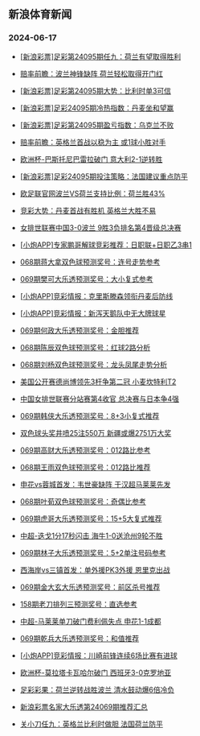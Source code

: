## 新浪体育新闻 
### 2024-06-17

+ [[新浪彩票]足彩第24095期任九：荷兰有望取得胜利](https://sports.sina.com.cn/l/2024-06-16/doc-inaywwvk6869256.shtml)

+ [赔率前瞻：波兰神锋缺阵 荷兰轻松取得开门红](https://sports.sina.com.cn/l/2024-06-16/doc-inaywspn6942164.shtml)

+ [[新浪彩票]足彩第24095期大势：比利时单3可信](https://sports.sina.com.cn/l/2024-06-16/doc-inaywwvk6868885.shtml)

+ [[新浪彩票]足彩24095期冷热指数：丹麦坐和望赢](https://sports.sina.com.cn/l/2024-06-16/doc-inaywspq1345876.shtml)

+ [[新浪彩票]足彩第24095期盈亏指数：乌克兰不败](https://sports.sina.com.cn/l/2024-06-16/doc-inaywwvk6870060.shtml)

+ [赔率前瞻：英格兰首战以稳为主 或1球小胜对手](https://sports.sina.com.cn/l/2024-06-16/doc-inaywspn6941107.shtml)

+ [欧洲杯-巴斯托尼巴雷拉破门 意大利2-1逆转胜](https://sports.sina.com.cn/g/seriea/2024-06-16/doc-inaywspn6961992.shtml)

+ [[新浪彩票]足彩24095期投注策略：法国建议重点防平](https://sports.sina.com.cn/l/2024-06-16/doc-inaywwvn1250179.shtml)

+ [欧足联官网波兰VS荷兰支持比例：荷兰胜43%](https://sports.sina.com.cn/l/2024-06-16/doc-inayutwk7818208.shtml)

+ [竞彩大势：丹麦首战有胜机 英格兰大胜不易](https://sports.sina.com.cn/l/2024-06-16/doc-inaywspq1344297.shtml)

+ [女排世联赛中国3-0波兰 9胜3负排名第4晋级总决赛](https://sports.sina.com.cn/others/volleyball/2024-06-16/doc-inayxyhw6398566.shtml)

+ [[小炮APP]专家鹏哥解球竞彩推荐：日职联+日职乙3串1](https://sports.sina.com.cn/l/2024-06-16/doc-inaywwvn1278937.shtml)

+ [068期蒋大拿双色球预测奖号：连号走势参考](https://sports.sina.com.cn/l/2024-06-16/doc-inayxime6685246.shtml)

+ [069期樊可大乐透预测奖号：大小复式参考](https://sports.sina.com.cn/l/2024-06-16/doc-inayximh1082605.shtml)

+ [[小炮APP]竞彩情报：克里斯滕森领衔丹麦后防线](https://sports.sina.com.cn/l/2024-06-16/doc-inaywwvn1265888.shtml)

+ [[小炮APP]竞彩情报：新泻天鹅队中无大牌球星](https://sports.sina.com.cn/l/2024-06-16/doc-inaywwvk6875650.shtml)

+ [069期何政大乐透预测奖号：金胆推荐](https://sports.sina.com.cn/l/2024-06-16/doc-inayximh1082265.shtml)

+ [068期陈辰双色球预测奖号：红球2路分析](https://sports.sina.com.cn/l/2024-06-16/doc-inayximh1068281.shtml)

+ [068期刘杨双色球预测奖号：龙头凤尾走势分析](https://sports.sina.com.cn/l/2024-06-16/doc-inayximh1066803.shtml)

+ [美国公开赛德尚博领先3杆争第二冠 小麦坎特利T2](https://sports.sina.com.cn/golf/pgatour/2024-06-16/doc-inaywspn6978941.shtml)

+ [中国女排世联赛分站赛第4收官 总决赛与日本争4强](https://sports.sina.com.cn/others/volleyball/2024-06-16/doc-inayyeqw0667086.shtml)

+ [069期韩侠大乐透预测奖号：8+3小复式推荐](https://sports.sina.com.cn/l/2024-06-16/doc-inayximh1082404.shtml)

+ [双色球头奖井喷25注550万 新疆或爆2751万大奖](https://sports.sina.com.cn/l/2024-06-16/doc-inayxyhy0772847.shtml)

+ [069期高财大乐透预测奖号：012路比参考](https://sports.sina.com.cn/l/2024-06-16/doc-inayxime6700377.shtml)

+ [068期王雨双色球预测奖号：012路比推荐](https://sports.sina.com.cn/l/2024-06-16/doc-inayximh1067020.shtml)

+ [申花vs蓉城首发：韦世豪缺阵 于汉超马莱莱先发](https://sports.sina.com.cn/china/j/2024-06-16/doc-inayxtyy6506923.shtml)

+ [068期叶荀双色球预测奖号：奇偶比参考](https://sports.sina.com.cn/l/2024-06-16/doc-inayxime6684796.shtml)

+ [069期虎哥大乐透预测奖号：15+5大复式推荐](https://sports.sina.com.cn/l/2024-06-16/doc-inayxime6699690.shtml)

+ [中超-迭戈1分17秒闪击 海牛1-0送沧州9轮不胜](https://sports.sina.com.cn/china/j/2024-06-16/doc-inayxyhw6386690.shtml)

+ [069期林子大乐透预测奖号：5+2单注号码参考](https://sports.sina.com.cn/l/2024-06-16/doc-inayximh1080454.shtml)

+ [西海岸vs三镇首发：单外援PK3外援 恩里克出战](https://sports.sina.com.cn/china/j/2024-06-16/doc-inayxtyy6507775.shtml)

+ [069期金大玄大乐透预测奖号：前区杀号推荐](https://sports.sina.com.cn/l/2024-06-16/doc-inayxime6699374.shtml)

+ [158期老刀排列三预测奖号：直选参考](https://sports.sina.com.cn/l/2024-06-16/doc-inayxpta6586815.shtml)

+ [中超-马莱莱单刀破门费利佩失点 申花1-1成都](https://sports.sina.com.cn/china/j/2024-06-16/doc-inayxyhy0786788.shtml)

+ [069期乾兵大乐透预测奖号：和值推荐](https://sports.sina.com.cn/l/2024-06-16/doc-inayxime6695718.shtml)

+ [[小炮APP]竞彩情报：川崎前锋连续6场比赛有进球](https://sports.sina.com.cn/l/2024-06-16/doc-inaywwvn1245863.shtml)

+ [欧洲杯-莫拉塔卡瓦哈尔破门 西班牙3-0克罗地亚](https://sports.sina.com.cn/g/laliga/2024-06-16/doc-inaywspq1339601.shtml)

+ [足彩彩果：荷兰逆转战胜波兰 清水鼓动爆6倍冷负](https://sports.sina.com.cn/l/2024-06-16/doc-inayxyhw6400366.shtml)

+ [新浪彩票名家大乐透第24069期推荐汇总](https://sports.sina.com.cn/l/2024-06-16/doc-inayximh1065248.shtml)

+ [关小刀任九：英格兰比利时做胆 法国荷兰防平](https://sports.sina.com.cn/l/2024-06-16/doc-inayxpta6576815.shtml)

